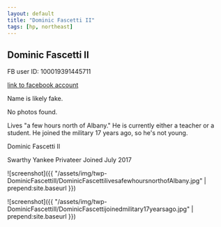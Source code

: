 ```yaml
---
layout: default
title: "Dominic Fascetti II"
tags: [hp, northeast]
---
```



## Dominic Fascetti II
FB user ID: 100019391445711[link to facebook account](https://www.facebook.com/100019391445711)Name is likely fake.No photos found.Lives "a few hours north of Albany." He is currently either a teacher or a student. He joined the military 17 years ago, so he's not young.


 Dominic Fascetti II


 Swarthy Yankee Privateer Joined July 2017





![screenshot]({{ "/assets/img/twp-DominicFascettiII/DominicFascettilivesafewhoursnorthofAlbany.jpg" | prepend:site.baseurl }})


![screenshot]({{ "/assets/img/twp-DominicFascettiII/DominicFascettijoinedmilitary17yearsago.jpg" | prepend:site.baseurl }})